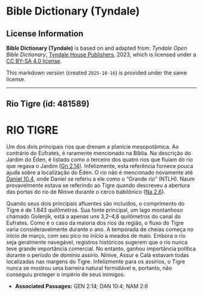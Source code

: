 # Bible Dictionary (Tyndale)

## License Information

**Bible Dictionary (Tyndale)** is based on and adapted from: _Tyndale Open Bible Dictionary_, [Tyndale House Publishers](https://tyndaleopenresources.com/), 2023, which is licensed under a [CC BY-SA 4.0 license](https://creativecommons.org/licenses/by-sa/4.0/legalcode.en).

This markdown version (created `2025-10-16`) is provided under the same license.



--------------------------------

## Rio Tigre (id: 481589)

RIO TIGRE
=========

Um dos dois principais rios que drenam a planície mesopotâmica. Ao contrário do Eufrates, é raramente mencionado na Bíblia. Na descrição do Jardim do Éden, é listado como o terceiro dos quatro rios que fluíam do rio que regava o Jardim ([Gn 2\.14](https://ref.ly/Gen2:14)). Infelizmente, esta referência fornece pouca ajuda sobre a localização do Éden. O rio não é mencionado novamente até [Daniel 10\.4](https://ref.ly/Dan10:4), onde Daniel se referiu a ele como o “Grande rio” (NTLH). Naum provavelmente estava se referindo ao Tigre quando descreveu a abertura das portas do rio de Nínive durante o cerco babilônico ([Na 2\.6](https://ref.ly/Nah2:6)).

Quando seus dois principais afluentes são incluídos, o comprimento do Tigre é de 1\.843 quilômetros. Sua fonte principal, um lago montanhoso chamado Golenjik, está a apenas uns 3,2–4,8 quilômetros do canal do Eufrates. Como é o caso da maioria dos rios da região, o fluxo do Tigre varia consideravelmente durante o ano. A temporada de cheias começa no início de março, com seu pico no início a meados de maio. Embora o rio seja geralmente navegável, registros históricos sugerem que o rio nunca teve grande importância comercial. No entanto, ganhou importância política durante o período de domínio assírio. Nínive, Assur e Calá estavam todas localizadas nas margens do Tigre. Infelizmente para os assírios, o Tigre nunca se mostrou uma barreira natural formidável e, portanto, não conseguiu proteger o império de seus inimigos.

* **Associated Passages:** GEN 2:14; DAN 10:4; NAM 2:6

